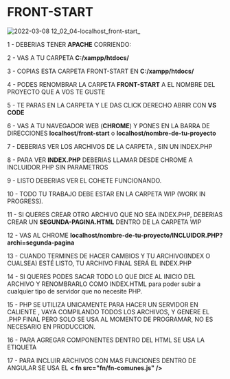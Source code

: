 # FRONT-START

![2022-03-08 12_02_04-localhost_front-start_](https://user-images.githubusercontent.com/5306603/157264467-457a9bea-1728-4781-9234-74a53541078a.jpg)


1 - DEBERIAS TENER **APACHE** CORRIENDO:

2 - VAS A TU CARPETA **C:/xampp/htdocs/**

3 - COPIAS ESTA CARPETA FRONT-START EN **C:/xampp/htdocs/**

4 - PODES RENOMBRAR LA CARPETA **FRONT-START** A EL NOMBRE DEL PROYECTO QUE A VOS TE GUSTE

5 - TE PARAS EN LA CARPETA Y LE DAS CLICK DERECHO ABRIR CON **VS CODE**

6 - VAS A TU NAVEGADOR WEB (**CHROME**) Y PONES EN LA BARRA DE DIRECCIONES **localhost/front-start** o **localhost/nombre-de-tu-proyecto**

7 - DEBERIAS VER LOS ARCHIVOS DE LA CARPETA , SIN UN INDEX.PHP

8 - PARA VER **INDEX.PHP** DEBERIAS LLAMAR DESDE CHROME A INCLUIDOR.PHP SIN PARAMETROS

9 - LISTO DEBERIAS VER EL COHETE FUNCIONANDO.

10 - TODO TU TRABAJO DEBE ESTAR EN LA CARPETA WIP (WORK IN PROGRESS).

11 - SI QUERES CREAR OTRO ARCHIVO QUE NO SEA INDEX.PHP, DEBERIAS CREAR UN **SEGUNDA-PAGINA.HTML** DENTRO DE LA CARPETA WIP

12 - VAS AL CHROME **localhost/nombre-de-tu-proyecto/INCLUIDOR.PHP?archi=segunda-pagina**


13 - CUANDO TERMINES DE HACER CAMBIOS Y TU ARCHIVO(INDEX O CUALSEA) ESTÉ LISTO, TU ARCHIVO FINAL SERÁ EL INDEX.PHP


14 - SI QUERES PODES SACAR TODO LO QUE DICE **<?PHP ?>** AL INICIO DEL ARCHIVO Y RENOMBRARLO COMO INDEX.HTML para poder subir a cualquier tipo de servidor que no necesite PHP.


15 - PHP SE UTILIZA UNICAMENTE PARA HACER UN SERVIDOR EN CALIENTE , VAYA COMPILANDO TODOS LOS ARCHIVOS, Y GENERE EL .PHP FINAL PERO SOLO SE USA AL MOMENTO DE PROGRAMAR, NO ES NECESARIO
EN PRODUCCION.


16 - PARA AGREGAR COMPONENTES DENTRO DEL HTML SE USA LA ETIQUETA **<include src="ruta-al-archivo"></include>**

17 - PARA INCLUIR ARCHIVOS CON MAS FUNCIONES DENTRO DE ANGULAR SE USA EL **< fn src="fn/fn-comunes.js" />**
